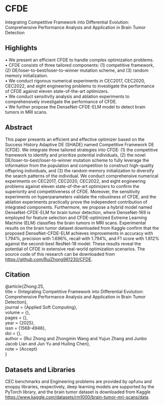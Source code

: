# CFDE
Integrating Competitive Framework into Differential Evolution: Comprehensive Performance Analysis and Application in Brain Tumor Detection

## Highlights
• We present an efficient CFDE to handle complex optimization problems.  
• CFDE consists of three tailored components: (1) competitive framework, (2) DE/loser-to-best/loser-to-winner mutation scheme, and (3) random memory initialization.  
• We conduct rigorous numerical experiments in CEC2017, CEC2020, CEC2022, and eight engineering problems to investigate the performance of CFDE against eleven state-of-the-art optimizers.  
• We conduct sensitivity analysis and ablation experiments to comprehensively investigate the performance of CFDE.  
• We further propose the DenseNet-CFDE-ELM model to detect brain tumors in MRI scans.  


## Abstract
This paper presents an efficient and effective optimizer based on the Success History Adaptive DE (SHADE) named Competitive Framework DE (CFDE). We integrate three tailored strategies into CFDE: (1) the competitive framework to identify and prioritize potential individuals, (2) the novel DE/loser-to-best/loser-to-winner mutation scheme to fully leverage the information from the population and competition to construct high-quality offspring individuals, and (3) the random memory initialization to diversify the search patterns of the individual. We conduct comprehensive numerical experiments on CEC2017, CEC2020, CEC2022, and eight engineering problems against eleven state-of-the-art optimizers to confirm the superiority and competitiveness of CFDE. Moreover, the sensitivity experiments on hyperparameters validate the robustness of CFDE, and the ablation experiments practically prove the independent contribution of integrated components. Furthermore, we propose a hybrid model named DenseNet-CFDE-ELM for brain tumor detection, where DenseNet-169 is employed for feature selection and CFDE-optimized Extreme Learning Machine (ELM) classifies the brain tumors in MRI scans. Experimental results on the brain tumor dataset downloaded from Kaggle confirm that the proposed DenseNet-CFDE-ELM achieves improvements in accuracy with 1.794\%, precision with 1.696\%, recall with 1.794\%, and F1 score with 1.812\% against the second-best ResNet-18 model. These results reveal the potential of CFDE in extensive real-world optimization scenarios. The source code of this research can be downloaded from https://github.com/RuiZhong961230/CFDE.
## Citation
@article{Zhong:25,  
title = {Integrating Competitive Framework into Differential Evolution: Comprehensive Performance Analysis and Application in Brain Tumor Detection},  
journal = {Applied Soft Computing},  
volume = {},  
pages = {},  
year = {2025},  
issn = {1568-4946},  
doi = {},  
author = {Rui Zhong and Zhongmin Wang and Yujun Zhang and Junbo Jacob Lian and Jun Yu and Huiling Chen},  
note = {Accept}  
}

## Datasets and Libraries
CEC benchmarks and Engineering problems are provided by opfunu and enoppy libraries, respectively, deep learning models are supported by the PyTorch library, and the brain tumor dataset is downloaded from Kaggle https://www.kaggle.com/datasets/rm1000/brain-tumor-mri-scans/data.
